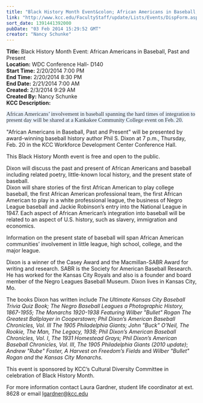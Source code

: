 ```yaml
---
title: "Black History Month Event&colon; African Americans in Baseball, Past and Present"
link: "http://www.kcc.edu/FacultyStaff/update/Lists/Events/DispForm.aspx?ID=485"
sort_date: 1391441392000
pubDate: "03 Feb 2014 15:29:52 GMT"
creator: "Nancy Schunke"
---
```


<div><b>Title:</b> Black History Month Event: African Americans in Baseball, Past and Present</div>
<div><b>Location:</b> WDC Conference Hall- D140</div>
<div><b>Start Time:</b> 2/20/2014 7:00 PM</div>
<div><b>End Time:</b> 2/20/2014 8:30 PM</div>
<div><b>End Date:</b> 2/21/2014 7:00 AM</div>
<div><b>Created:</b> 2/3/2014 9:29 AM</div>
<div><b>Created By:</b> Nancy Schunke</div>
<div><b>KCC Description:</b> <div class="ExternalClassAEE8FB8D292A41C58FED7687B39DB467">
<div>
<div class="ExternalClass6CCFA596BC384A799FD8032217CFCD09">
<p><span style="text-align:left;text-transform:none;background-color:rgb(235,243,255);text-indent:0px;letter-spacing:normal;display:inline !important;font:13px/18px Arial, Verdana, Tahoma;white-space:normal;float:none;color:rgb(51,51,51);word-spacing:0px"><font face=""><span style="line-height:107%;font-family:'Calibri', 'sans-serif';font-size:11pt">African Americans’ involvement in baseball spanning the hard times of integration to present day will be shared at a Kankakee Community College event on Feb. 20.</p>
<p>&quot;African Americans in Baseball, Past and Present&quot; will be presented by award-winning baseball history author Phil S. Dixon at 7 p.m., Thursday, Feb. 20 in the KCC Workforce Development Center Conference Hall.</p>
<p>This Black History Month event is free and open to the public. </p>
<p>Dixon will discuss the past and present of African Americans and baseball including related poetry, little-known local history, and the present state of baseball. <i><font color="#7030a0"><br /></i></font><font color="#c45911"></font>Dixon will share stories of the first African American to play college baseball, the first African American professional team, the first African American to play in a white professional league, the business of Negro League baseball and Jackie Robinson’s entry into the National League in 1947. Each aspect of African American’s integration into baseball will be related to an aspect of U.S. history, such as slavery, immigration and economics.</p>
<p>Information on the present state of baseball will span African American communities’ involvement in little league, high school, college, and the major league. </p>
<p>Dixon is a winner of the Casey Award and the Macmillan-SABR<font color="#7030a0"> </font>Award for writing and research. SABR is the Society for American Baseball Research. He has worked for the Kansas City Royals and also is a founder and board member of the Negro Leagues Baseball Museum. Dixon lives in Kansas City, Mo.</p>
<p>The books Dixon has written include <i>The Ultimate Kansas City Baseball Trivia Quiz Book;</i> <i>The Negro Baseball Leagues a Photographic History, 1867-1955;</i> <i>The Monarchs 1920-1938 Featuring Wilber &quot;Bullet&quot; Rogan The Greatest Ballplayer in Cooperstown; Phil Dixon’s American Baseball Chronicles, Vol. III</i> <i>The 1905 Philadelphia Giants; John &quot;Buck&quot; O’Neil, The Rookie, The Man, The Legacy, 1938; Phil Dixon’s American Baseball Chronicles, Vol. I</i>, <i>The 1931 Homestead Grays; Phil Dixon’s American Baseball Chronicles, Vol. III</i>, <i>The 1905 Philadelphia Giants (2010 update)</i>; <i>Andrew &quot;Rube&quot; Foster, A Harvest on Freedom’s Fields </i>and<i> Wilber &quot;Bullet&quot; Rogan and the Kansas City Monarchs.</i> </p>
<p>This event is sponsored by KCC’s Cultural Diversity Committee in celebration of Black History Month.</p>
<p>For more information contact Laura Gardner, student life coordinator at ext. 8628 or email <a href="mailto:lgardner@kcc.edu">lgardner@kcc.edu</a></p></span></font></span></div></div></div></div>
